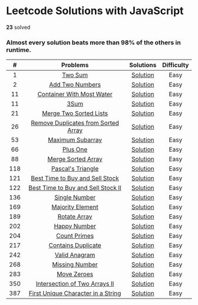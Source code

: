 # Leetcode Solutions with JavaScript 

**23** solved

### Almost every solution beats more than 98% of the others in runtime.


| # | Problems | Solutions | Difficulty |
|:---:|:---:|:---:|:---:|
| 1 | [Two Sum](https://leetcode.com/problems/two-sum/) | [Solution](https://github.com/etheranl/leetcode/blob/master/solutions/0001%20Two%20Sum/1%20Two%20Sum.js) |  Easy |
| 2 | [Add Two Numbers](https://leetcode.com/problems/add-two-numbers/description/) | [Solution](https://github.com/etheranl/leetcode/tree/master/solutions/0002%20Add%20Two%20Numbers) | Easy |
| 11 | [Container With Most Water](https://leetcode.com/problems/container-with-most-water/description/) | [Solution](https://github.com/etheranl/leetcode/tree/master/solutions/0011%20Container%20With%20Most%20Water) | Easy |
| 11 | [3Sum](https://leetcode.com/problems/3sum/description/) | [Solution](https://github.com/etheranl/leetcode/tree/master/solutions/0015%203Sum) | Easy |
| 21 | [Merge Two Sorted Lists](https://leetcode.com/problems/merge-two-sorted-lists/description/) | [Solution](https://github.com/etheranl/leetcode/tree/master/solutions/0021%20Merge%20Two%20Sorted%20Lists) | Easy |
| 26 | [Remove Duplicates from Sorted Array](https://leetcode.com/problems/remove-duplicates-from-sorted-array/description/) | [Solution](https://github.com/etheranl/leetcode/tree/master/solutions/0026%20Remove%20Duplicates%20from%20Sorted%20Array) | Easy |
| 53 | [Maximum Subarray](https://leetcode.com/problems/maximum-subarray/description/) | [Solution](https://github.com/etheranl/leetcode/tree/master/solutions/0053%20Maximum%20Subarray) | Easy |
| 66 | [Plus One](https://leetcode.com/problems/plus-one/description/) | [Solution](https://github.com/etheranl/leetcode/tree/master/solutions/0066%20Plus%20One) |  Easy |
| 88 | [Merge Sorted Array](https://leetcode.com/problems/merge-sorted-array/description/) | [Solution](https://github.com/etheranl/leetcode/tree/master/solutions/0088%20Merge%20Sorted%20Array) |  Easy |
| 118 | [Pascal's Triangle](https://leetcode.com/problems/pascals-triangle/description/) | [Solution](https://github.com/etheranl/leetcode/tree/master/solutions/0118%20Pascal's%20Triangle) |  Easy |
| 121 | [Best Time to Buy and Sell Stock](https://leetcode.com/problems/best-time-to-buy-and-sell-stock/description/) | [Solution](https://github.com/etheranl/leetcode/tree/master/solutions/0121%20Best%20Time%20to%20Buy%20and%20Sell%20Stock) |  Easy |
| 122 | [Best Time to Buy and Sell Stock II](https://leetcode.com/problems/best-time-to-buy-and-sell-stock-ii/description/) | [Solution](https://github.com/etheranl/leetcode/tree/master/solutions/0121%20Best%20Time%20to%20Buy%20and%20Sell%20Stock) |  Easy |
| 136 | [Single Number](https://leetcode.com/problems/single-number/) | [Solution](https://github.com/etheranl/leetcode/tree/master/solutions/0136%20Single%20Number) | Easy |
| 169 | [Majority Element](https://leetcode.com/problems/majority-element/description/) | [Solution](https://github.com/etheranl/leetcode/tree/master/solutions/0169%20Majority%20Element) | Easy |
| 189 | [Rotate Array](https://leetcode.com/problems/rotate-array/description/) | [Solution](https://github.com/etheranl/leetcode/tree/master/solutions/0189%20Rotate%20Array) | Easy |
| 202 | [Happy Number](https://leetcode.com/problems/happy-number/description/) | [Solution](https://github.com/etheranl/leetcode/tree/master/solutions/0202%20Happy%20Number) | Easy |
| 204 | [Count Primes](https://leetcode.com/problems/count-primes/description/) | [Solution](https://github.com/etheranl/leetcode/tree/master/solutions/0204%20Count%20Primes) | Easy |
| 217 | [Contains Duplicate](https://leetcode.com/problems/contains-duplicate/description/) | [Solution](https://github.com/etheranl/leetcode/tree/master/solutions/0217%20Contains%20Duplicate) | Easy |
| 242 | [Valid Anagram](https://leetcode.com/problems/valid-anagram/description/) | [Solution](https://github.com/etheranl/leetcode/tree/master/solutions/0242%20Valid%20Anagram) | Easy |
| 268 | [Missing Number](https://leetcode.com/problems/missing-number/description/) | [Solution](https://github.com/etheranl/leetcode/tree/master/solutions/0268%20Missing%20Number) | Easy |
| 283 | [Move Zeroes](https://leetcode.com/problems/move-zeroes/description/) | [Solution](https://github.com/etheranl/leetcode/tree/master/solutions/0283%20Move%20Zeroes) | Easy |
| 350 | [Intersection of Two Arrays II](https://leetcode.com/problems/intersection-of-two-arrays-ii/description/) | [Solution](https://github.com/etheranl/leetcode/tree/master/solutions/0350%20Intersection%20of%20Two%20Arrays%20II) | Easy |
| 387 | [First Unique Character in a String](https://leetcode.com/problems/first-unique-character-in-a-string/description/) | [Solution](https://github.com/etheranl/leetcode/tree/master/solutions/0387%20First%20Unique%20Character%20in%20a%20String) | Easy |
